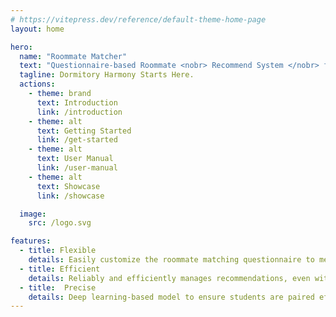 ```yaml
---
# https://vitepress.dev/reference/default-theme-home-page
layout: home

hero:
  name: "Roommate Matcher"
  text: "Questionnaire-based Roommate <nobr> Recommend System </nobr> for Freshmen"
  tagline: Dormitory Harmony Starts Here.
  actions:
    - theme: brand
      text: Introduction
      link: /introduction
    - theme: alt
      text: Getting Started
      link: /get-started
    - theme: alt
      text: User Manual
      link: /user-manual
    - theme: alt
      text: Showcase
      link: /showcase

  image:
    src: /logo.svg

features:
  - title: Flexible
    details: Easily customize the roommate matching questionnaire to meet student needs.
  - title: Efficient
    details: Reliably and efficiently manages recommendations, even with large student numbers.
  - title:  Precise
    details: Deep learning-based model to ensure students are paired effectively based on their questionnaires.
---
```


